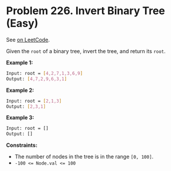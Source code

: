Problem 226. Invert Binary Tree (Easy)
======================================

See [on LeetCode](https://leetcode.com/problems/invert-binary-tree/).

Given the `root` of a binary tree, invert the tree, and return its `root`.

**Example 1:**

```bash
Input: root = [4,2,7,1,3,6,9]
Output: [4,7,2,9,6,3,1]
```

**Example 2:**

```bash
Input: root = [2,1,3]
Output: [2,3,1]
```

**Example 3:**

```bash
Input: root = []
Output: []
```

**Constraints:**

* The number of nodes in the tree is in the range `[0, 100]`.
* `-100 <= Node.val <= 100`
